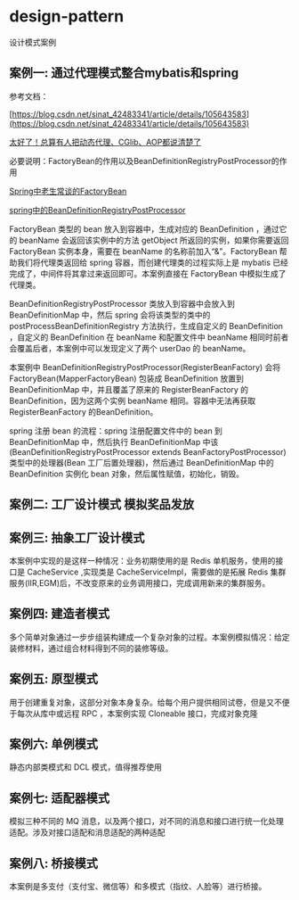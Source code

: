 # design-pattern

设计模式案例

## 案例一: 通过代理模式整合mybatis和spring

参考文档：

[https://blog.csdn.net/sinat_42483341/article/details/105643583](https://blog.csdn.net/sinat_42483341/article/details/105643583)

[太好了！总算有人把动态代理、CGlib、AOP都说清楚了](https://cloud.tencent.com/developer/article/1461796)

必要说明：FactoryBean的作用以及BeanDefinitionRegistryPostProcessor的作用

[Spring中老生常谈的FactoryBean](https://www.cnblogs.com/yulinfeng/p/11456587.html)

[spring中的BeanDefinitionRegistryPostProcessor](https://www.cnblogs.com/tdyang/p/12088554.html)

FactoryBean 类型的 bean 放入到容器中，生成对应的 BeanDefinition ，通过它的 beanName 会返回该实例中的方法 getObject 所返回的实例，如果你需要返回 FactoryBean 实例本身，需要在 beanName 的名称前加入“&”。FactoryBean 帮助我们将代理类返回给 spring 容器，而创建代理类的过程实际上是 mybatis 已经完成了，中间件将其拿过来返回即可。本案例直接在 FactoryBean 中模拟生成了代理类。

BeanDefinitionRegistryPostProcessor 类放入到容器中会放入到 BeanDefinitionMap 中，然后 spring 会将该类型的类中的 postProcessBeanDefinitionRegistry 方法执行，生成自定义的 BeanDefinition ，自定义的 BeanDefinition 在 beanName 和配置文件中 beanName 相同时前者会覆盖后者，本案例中可以发现定义了两个 userDao 的 beanName。

本案例中 BeanDefinitionRegistryPostProcessor(RegisterBeanFactory) 会将 FactoryBean(MapperFactoryBean) 包装成 BeanDefinition 放置到 BeanDefinitionMap 中，并且覆盖了原来的 RegisterBeanFactory 的BeanDefinition，因为这两个实例 beanName 相同。容器中无法再获取 RegisterBeanFactory 的BeanDefinition。

spring 注册 bean 的流程：spring 注册配置文件中的 bean 到 BeanDefinitionMap 中，然后执行 BeanDefinitionMap 中该(BeanDefinitionRegistryPostProcessor extends BeanFactoryPostProcessor)类型中的处理器(Bean 工厂后置处理器)，然后通过 BeanDefinitionMap 中的 BeanDefinition 实例化 bean 对象，然后属性赋值，初始化，销毁。

## 案例二: 工厂设计模式 模拟奖品发放

## 案例三: 抽象工厂设计模式

本案例中实现的是这样一种情况：业务初期使用的是 Redis 单机服务，使用的接口是 CacheService ,实现类是 CacheServiceImpl，需要做的是拓展 Redis 集群服务(IIR,EGM)后，不改变原来的业务调用接口，完成调用新来的集群服务。

## 案例四: 建造者模式

多个简单对象通过一步步组装构建成一个复杂对象的过程。本案例模拟情况：给定装修材料，通过组合材料得到不同的装修等级。

## 案例五: 原型模式

用于创建重复对象，这部分对象本身复杂。给每个用户提供相同试卷，但是又不便于每次从库中或远程 RPC ，本案例实现 Cloneable 接口，完成对象克隆

## 案例六: 单例模式

静态内部类模式和 DCL 模式，值得推荐使用

## 案例七: 适配器模式

模拟三种不同的 MQ 消息，以及两个接口，对不同的消息和接口进行统一化处理适配。涉及对接口适配和消息适配的两种适配

## 案例八: 桥接模式

本案例是多支付（支付宝、微信等）和多模式（指纹、人脸等）进行桥接。